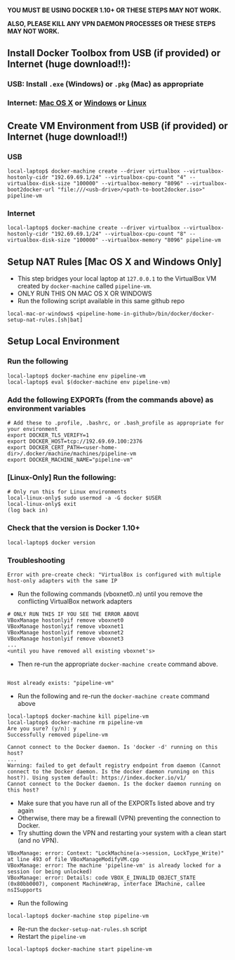 **YOU MUST BE USING DOCKER 1.10+ OR THESE STEPS MAY NOT WORK.**

**ALSO, PLEASE KILL ANY VPN DAEMON PROCESSES OR THESE STEPS MAY NOT WORK.**

## Install Docker Toolbox from USB (if provided) or Internet (huge download!!):
### USB: Install `.exe` (Windows) or `.pkg` (Mac) as appropriate

### Internet: [Mac OS X](https://docs.docker.com/mac/) or [Windows](https://docs.docker.com/windows/) or [Linux](https://docs.docker.com/linux/)

## Create VM Environment from USB (if provided) or Internet (huge download!!)
### USB
```
local-laptop$ docker-machine create --driver virtualbox --virtualbox-hostonly-cidr "192.69.69.1/24" --virtualbox-cpu-count "4" --virtualbox-disk-size "100000" --virtualbox-memory "8096" --virtualbox-boot2docker-url "file:///<usb-drive>/<path-to-boot2docker.iso>" pipeline-vm
```
### Internet
```
local-laptop$ docker-machine create --driver virtualbox --virtualbox-hostonly-cidr "192.69.69.1/24" --virtualbox-cpu-count "8" --virtualbox-disk-size "100000" --virtualbox-memory "8096" pipeline-vm
```

## Setup NAT Rules [**Mac OS X and Windows Only**]
* This step bridges your local laptop at `127.0.0.1` to the VirtualBox VM created by `docker-machine` called `pipeline-vm`.
* ONLY RUN THIS ON MAC OS X OR WINDOWS
* Run the following script available in this same github repo
```
local-mac-or-windows$ <pipeline-home-in-github>/bin/docker/docker-setup-nat-rules.[sh|bat]
```

## Setup Local Environment
### Run the following
```
local-laptop$ docker-machine env pipeline-vm
local-laptop$ eval $(docker-machine env pipeline-vm)
```
### Add the following EXPORTs (from the commands above) as environment variables
```
# Add these to .profile, .bashrc, or .bash_profile as appropriate for your environment
export DOCKER_TLS_VERIFY=1
export DOCKER_HOST=tcp://192.69.69.100:2376
export DOCKER_CERT_PATH=<user-home-dir>/.docker/machine/machines/pipeline-vm
export DOCKER_MACHINE_NAME="pipeline-vm"
```

### [**Linux-Only**] Run the following:
```
# Only run this for Linux environments
local-linux-only$ sudo usermod -a -G docker $USER
local-linux-only$ exit
(log back in)
```

### Check that the version is Docker 1.10+
```
local-laptop$ docker version
```

### Troubleshooting
```
Error with pre-create check: "VirtualBox is configured with multiple host-only adapters with the same IP
```
* Run the following commands (vboxnet0..n) until you remove the conflicting VirtualBox network adapters
```
# ONLY RUN THIS IF YOU SEE THE ERROR ABOVE
VBoxManage hostonlyif remove vboxnet0
VBoxManage hostonlyif remove vboxnet1
VBoxManage hostonlyif remove vboxnet2
VBoxManage hostonlyif remove vboxnet3
...
<until you have removed all existing vboxnet's>
```
* Then re-run the appropriate `docker-machine create` command above.

``` 

Host already exists: "pipeline-vm"
```
* Run the following and re-run the `docker-machine create` command above
```
local-laptop$ docker-machine kill pipeline-vm
local-laptop$ docker-machine rm pipeline-vm
Are you sure? (y/n): y
Successfully removed pipeline-vm
```

```
Cannot connect to the Docker daemon. Is 'docker -d' running on this host?
...
Warning: failed to get default registry endpoint from daemon (Cannot connect to the Docker daemon. Is the docker daemon running on this host?). Using system default: https://index.docker.io/v1/
Cannot connect to the Docker daemon. Is the docker daemon running on this host?
```
* Make sure that you have run all of the EXPORTs listed above and try again
* Otherwise, there may be a firewall (VPN) preventing the connection to Docker.
* Try shutting down the VPN and restarting your system with a clean start (and no VPN).

```
VBoxManage: error: Context: "LockMachine(a->session, LockType_Write)" at line 493 of file VBoxManageModifyVM.cpp
VBoxManage: error: The machine 'pipeline-vm' is already locked for a session (or being unlocked)
VBoxManage: error: Details: code VBOX_E_INVALID_OBJECT_STATE (0x80bb0007), component MachineWrap, interface IMachine, callee nsISupports
```
* Run the following
```
local-laptop$ docker-machine stop pipeline-vm
```
* Re-run the `docker-setup-nat-rules.sh` script 
* Restart the `pipeline-vm`
```
local-laptop$ docker-machine start pipeline-vm
```